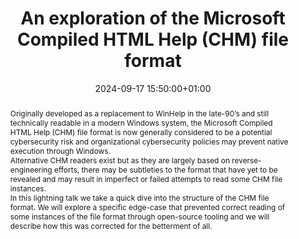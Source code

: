 ---
abstract: 'Originally developed as a replacement to WinHelp in the late-90’s and still
  technically readable in a modern Windows system, the Microsoft Compiled HTML Help
  (CHM) file format is now generally considered to be a potential cybersecurity risk
  and organizational cybersecurity policies may prevent native execution through Windows.


  Alternative CHM readers exist but as they are largely based on reverse-engineering
  efforts, there may be subtleties to the format that have yet to be revealed and
  may result in imperfect or failed attempts to read some CHM file instances.


  In this lightning talk we take a quick dive into the structure of the CHM file format.
  We will explore a specific edge-case that prevented correct reading of some instances
  of the file format through open-source tooling and we will describe how this was
  corrected for the betterment of all.'
creators:
- David Clipsham
date: 2024-09-17 15:50:00+01:00
document_url: https://zenodo.org/records/13643227/download/pdf
grand_parent: iPRES
institutions: []
keywords:
- information technology for dp
- start 2 preserve
landing_page_url: https://zenodo.org/records/13643227
language: eng
layout: publication
license: Creative Commons Zero (CC0-1.0)
notes_url: https://docs.google.com/document/d/1RnqtK66DuBgEZBSuTMC7aU8i32AMZQUp5X-Qi1AQdNg/edit#heading=h.aar4tupij1po
parent: iPRES 2024
publication_type: lightning talk
size: null
slides_url: https://zenodo.org/records/13643227
source_name: iPRES
stream_url: https://www.archief.vlaanderen.be/archief/records/dossiers/5acb210228ce4315ae650812d056a482329eb83ed2dc42398a51505dc153be81/documents/e14395c2e38544b884534e3ad374a2f5eb92a4bb791941e1ba0222a6c969343c
title: An exploration of the Microsoft Compiled HTML Help (CHM) file format
year: 2024
---